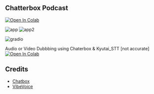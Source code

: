 ## Chatterbox Podcast
[![Open In Colab](https://colab.research.google.com/assets/colab-badge.svg)](https://colab.research.google.com/github/NeuralFalconYT/chatterbox-colab/blob/main/ChatterBox_Podcast.ipynb) <br>


![app](https://github.com/user-attachments/assets/024895eb-452f-46ad-a6d9-c2c34409759c)
![app2](https://github.com/user-attachments/assets/ddbd2978-003b-4e38-81e4-c1f2fa05dd7d)

![gradio](https://github.com/user-attachments/assets/aec437bc-c684-439f-9d96-f8c62cd188fd)


Audio or Video Dubbbing using Chaterbox & Kyutai_STT [not accurate] <br>
[![Open In Colab](https://colab.research.google.com/assets/colab-badge.svg)](https://colab.research.google.com/github/NeuralFalconYT/chatterbox-colab/blob/main/SRT_Dubbing.ipynb) <br>



## Credits
- [Chatbox](https://github.com/chatboxai/chatbox)
- [VibeVoice](https://github.com/microsoft/VibeVoice)  

